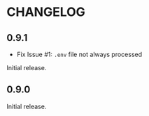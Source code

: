 # CHANGELOG

## 0.9.1

 * Fix Issue #1: `.env` file not always processed

Initial release.
## 0.9.0

Initial release.
